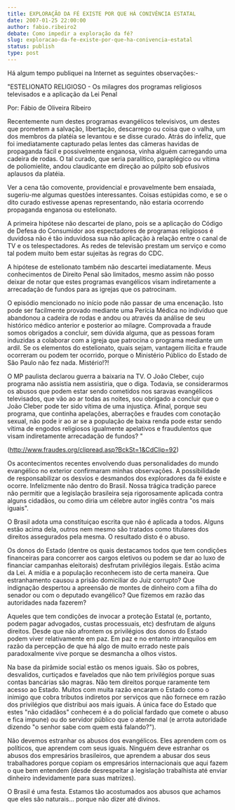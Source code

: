```yaml
---
title: EXPLORAÇÃO DA FÉ EXISTE POR QUE HÁ CONIVÊNCIA ESTATAL
date: 2007-01-25 22:00:00
author: fabio.ribeiro2
debate: Como impedir a exploração da fé?
slug: exploracao-da-fe-existe-por-que-ha-conivencia-estatal
status: publish 
type: post
---
```


Há algum tempo publiquei na Internet as seguintes observações:-  

"ESTELIONATO RELIGIOSO - Os milagres dos programas religiosos televisados e a aplicação da Lei Penal  

  

Por: Fábio de Oliveira Ribeiro  

  

  

Recentemente num destes programas evangélicos televisivos, um destes que prometem a salvação, libertação, descarrego ou coisa que o valha, um dos membros da platéia se levantou e se disse curado. Atrás do infeliz, que foi imediatamente capturado pelas lentes das câmeras havidas de propaganda fácil e possivelmente enganosa, vinha alguém carregando uma cadeira de rodas. O tal curado, que seria paralítico, paraplégico ou vítima de poliomielite, andou claudicante em direção ao púlpito sob efusivos aplausos da platéia.   

Ver a cena tão comovente, providencial e provavelmente bem ensaiada, sugeriu-me algumas questões interessantes. Coisas estúpidas como, e se o dito curado estivesse apenas representando, não estaria ocorrendo propaganda enganosa ou estelionato.   

A primeira hipótese não descartei de plano, pois se a aplicação do Código de Defesa do Consumidor aos espectadores de programas religiosos é duvidosa não é tão induvidosa sua não aplicação à relação entre o canal de TV e os telespectadores. As redes de televisão prestam um serviço e como tal podem muito bem estar sujeitas às regras do CDC.   

A hipótese de estelionato também não descartei imediatamente. Meus conhecimentos de Direito Penal são limitados, mesmo assim não posso deixar de notar que estes programas evangélicos visam indiretamente a arrecadação de fundos para as igrejas que os patrocinam.   

O episódio mencionado no início pode não passar de uma encenação. Isto pode ser facilmente provado mediante uma Perícia Médica no indivíduo que abandonou a cadeira de rodas e andou ou através da análise de seu histórico médico anterior e posterior ao milagre. Comprovada a fraude somos obrigados a concluir, sem dúvida alguma, que as pessoas foram induzidas a colaborar com a igreja que patrocina o programa mediante um ardil. Se os elementos do estelionato, quais sejam, vantagem ilícita e fraude ocorreram ou podem ter ocorrido, porque o Ministério Público do Estado de São Paulo não fez nada. Mistério!?!   

O MP paulista declarou guerra a baixaria na TV. O João Cleber, cujo programa não assistia nem assistiria, que o diga. Todavia, se considerarmos os abusos que podem estar sendo cometidos nos saravas evangélicos televisados, que vão ao ar todas as noites, sou obrigado a concluir que o João Cleber pode ter sido vítima de uma injustiça. Afinal, porque seu programa, que continha apelações, aberrações e fraudes com conotação sexual, não pode ir ao ar se a população de baixa renda pode estar sendo vítima de engodos religiosos igualmente apelativos e fraudulentos que visam indiretamente arrecadação de fundos? "  

(http://www.fraudes.org/clipread.asp?BckSt=1&CdClip=92)  

Os acontecimentos recentes envolvendo duas personalidades do mundo evangélico no exterior confirmaram minhas observações. A possibilidade de responsabilizar os desvios e desmandos dos exploradores da fé existe e ocorre. Infelizmente não dentro do Brasil. Nossa trágica tradição parece não permitir que a legislação brasileira seja rigorosamente aplicada contra alguns cidadãos, ou como diria um célebre autor inglês contra "os mais iguais".  

O Brasil adota uma constituiçao escrita que não é aplicada a todos. Alguns estão acima dela, outros nem mesmo são tratados como titulares dos direitos assegurados pela mesma. O resultado disto é o abuso.  

Os donos do Estado (dentre os quais destacamos todos que tem condições financeiras para concorrer aos cargos eletivos ou podem se dar ao luxo de financiar campanhas eleitorais) desfrutam privilégios ilegais. Estão acima da Lei. A mídia e a população reconhecem isto de certa maneira. Que estranhamento causou a prisão domiciliar do Juiz corrupto? Que indignação despertou a apreensão de montes de dinheiro com a filha do senador ou com o deputado evangélico? Que fizemos em razão das autoridades nada fazerem?  

Aqueles que tem condições de invocar a proteção Estatal (e, portanto, podem pagar advogados, custas processuais, etc) desfrutam de alguns direitos. Desde que não afrontem os privilégios dos donos do Estado podem viver relativamente em paz. Em paz e no entanto intranquilos em razão da percepção de que há algo de muito errado neste país paradoxalmente vive porque se desmancha a olhos vistos.  

Na base da pirâmide social estão os menos iguais. São os pobres, desvalidos, curtiçados e favelados que não tem privilégios porque suas contas bancárias são magras. Não tem direitos porque raramente tem acesso ao Estado. Muitos com muita razão encaram o Estado como o inimigo que cobra tributos indiretos por serviços que não fornece em razão dos privilégios que distribui aos mais iguais. A única face do Estado que estes "não cidadãos" conhecem é a do policial fardado que comete o abuso e fica impune) ou do servidor público que o atende mal (e arrota autoridade dizendo "o senhor sabe com quem está falando?").  

Não devemos estranhar os abusos dos evangélicos. Eles aprendem com os políticos, que aprendem com seus iguais. Ninguém deve estranhar os abusos dos empresários brasileiros, que aprendem a abusar dos seus trabalhadores porque copiam os empresários internacionais que aqui fazem o que bem entendem (desde desrespeitar a legislação trabalhista até enviar dinheiro indevidamente para suas matrizes).  

O Brasil é uma festa. Estamos tão acostumados aos abusos que achamos que eles são naturais... porque não dizer até divinos.   

